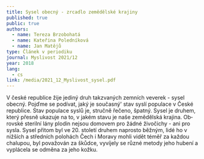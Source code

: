 ```yaml
---
title: Sysel obecný - zrcadlo zemědělské krajiny
published: true
public: true
authors:
  - name: Tereza Brzobohatá
  - name: Kateřina Poledníková
  - name: Jan Matějů
type: Článek v periodiku
journal: Myslivost 2021/12
year: 2018
lang:
  - cs
link: /media/2021_12_Myslivost_sysel.pdf
---
```

V české republice žije jediný druh takzvaných zemních veverek - sysel obecný. Pojďme se podívat, jaký je současný' stav syslí populace v České republice. Stav populace syslů je, stručně řečeno, špatný. Sysel je druhem, který přesně ukazuje na to, v jakém stavu je naše zemědělská krajina. Ob­rovské sterilní lány plodin nejsou domovem pro žádné živočichy - ani pro sysla. Sysel přitom byl ve 20. století druhem naprosto běžným, lidé ho v nižších a středních polohách Čech i Moravy mohli vidět téměř za každou chalupou, byl pova­žován za škůdce, vyvíjely se různé metody jeho hubení a vyplácela se odměna za jeho kožku.
